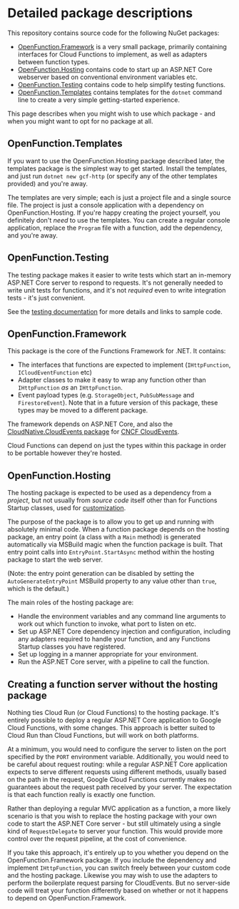 # Detailed package descriptions

This repository contains source code for the following NuGet packages:

- [OpenFunction.Framework](https://www.nuget.org/packages/OpenFunction.Framework)
  is a very small package, primarily containing interfaces for Cloud
  Functions to implement, as well as adapters between function types.
- [OpenFunction.Hosting](https://www.nuget.org/packages/OpenFunction.Hosting)
  contains code to start up an ASP.NET Core webserver based on
  conventional environment variables etc.
- [OpenFunction.Testing](https://www.nuget.org/packages/OpenFunction.Testing)
  contains code to help simplify testing functions.
- [OpenFunction.Templates](https://www.nuget.org/packages/OpenFunction.Templates)
  contains templates for the `dotnet` command line to create a very
  simple getting-started experience.

This page describes when you might wish to use which package - and
when you might want to opt for no package at all.

## OpenFunction.Templates

If you want to use the OpenFunction.Hosting package
described later, the templates package is the simplest way to get
started. Install the templates, and just run `dotnet new gcf-http`
(or specify any of the other templates provided) and you're away.

The templates are very simple; each is just a project file and a
single source file. The project is just a console application with a
dependency on OpenFunction.Hosting. If you're happy
creating the project yourself, you definitely don't *need* to use
the templates. You can create a regular console application, replace
the `Program` file with a function, add the dependency, and
you're away.

## OpenFunction.Testing

The testing package makes it easier to write tests which start an
in-memory ASP.NET Core server to respond to requests. It's not
generally needed to write unit tests for functions, and it's not
*required* even to write integration tests - it's just convenient.

See the [testing documentation](testing.md) for more details and
links to sample code.

## OpenFunction.Framework

This package is the core of the Functions Framework for .NET. It
contains:

- The interfaces that functions are expected to implement
  (`IHttpFunction`, `ICloudEventFunction` etc)
- Adapter classes to make it easy to wrap any function other than
  `IHttpFunction` *as* an `IHttpFunction`.
- Event payload types (e.g. `StorageObject`, `PubSubMessage` and
  `FirestoreEvent`). Note that in a future version of this package,
  these types may be moved to a different package.

The framework depends on ASP.NET Core, and also the
[CloudNative.CloudEvents
package](https://github.com/cloudevents/sdk-csharp) for
[CNCF CloudEvents](https://cloudevents.io/).

Cloud Functions can depend on just the types within this package in
order to be portable however they're hosted.

## OpenFunction.Hosting

The hosting package is expected to be used as a dependency from a
*project*, but not usually from *source code* itself other than for
Functions Startup classes, used for [customization](customization.md).

The purpose of the package is to allow you to get up and running
with absolutely minimal code. When a function package depends on the
hosting package, an entry point (a class with a `Main` method) is
generated automatically via MSBuild magic when the function package
is built. That entry point calls into `EntryPoint.StartAsync` method
within the hosting package to start the web server.

(Note: the entry point generation can be disabled by setting the
`AutoGenerateEntryPoint` MSBuild property to any value other than
`true`, which is the default.)

The main roles of the hosting package are:

- Handle the environment variables and any command line arguments to
  work out which function to invoke, what port to listen on etc.
- Set up ASP.NET Core dependency injection and configuration,
  including any adapters required to handle your function, and any
  Functions Startup classes you have registered.
- Set up logging in a manner appropriate for your environment.
- Run the ASP.NET Core server, with a pipeline to call the function.

## Creating a function server without the hosting package

Nothing ties Cloud Run (or Cloud Functions) to the hosting
package. It's entirely possible to deploy a regular ASP.NET Core
application to Google Cloud Functions, with some changes. This
approach is better suited to Cloud Run than Cloud Functions, but
will work on both platforms.

At a minimum, you would need to configure the server to listen on
the port specified by the `PORT` environment variable. Additionally,
you would need to be careful about request routing: while a regular
ASP.NET Core application expects to serve different requests using
different methods, usually based on the path in the request, Google
Cloud Functions currently makes no guarantees about the request path
received by your server. The expectation is that each function
really is exactly one function.

Rather than deploying a regular MVC application as a function, a
more likely scenario is that you wish to replace the hosting package
with your own code to start the ASP.NET Core server - but still
ultimately using a single kind of `RequestDelegate` to server your
function. This would provide more control over the request pipeline,
at the cost of convenience.

If you take this approach, it's entirely up to you whether you
depend on the OpenFunction.Framework package. If you
include the dependency and implement `IHttpFunction`, you can switch
freely between your custom code and the hosting package. Likewise
you may wish to use the adapters to perform the boilerplate request
parsing for CloudEvents. But no server-side code will treat your
function differently based on whether or not it happens to depend on
OpenFunction.Framework.
